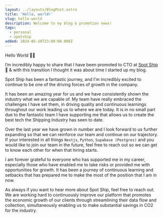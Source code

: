 ```yaml
---
layout: ../layouts/BlogPost.astro
title: 'Hello, world!'
slug: hello-world
description: Welcome to my blog & promotion news!
tags:
  - personal
  - spotship
added: 2024-05-10T23:00:00.000Z
---
```


Hello World 👋🏻

I’m incredibly happy to share that I have been promoted to CTO at [Spot Ship](https://spot-ship.com "Spot Ship") 🎉 & with this transition I thought it was about time I started up my blog.

Spot Ship has been a fantastic journey, and I'm incredibly excited to continue to be one of the driving forces of growth in the company.

It has been an amazing year for us and we have consistently shown the industry what we are capable of. My team have really embraced the challenges I have set them, in driving quality and continuous learnings throughout our work leading us to where we are today. It is in no small part due to the fantastic team I have supporting me that allows us to create the best tech the Shipping Industry has seen to date.

Over the last year we have grown in number and I look forward to us further expanding so that we can reinforce our team and continue on our trajectory. If your interested in all things `Nextjs`, `Python`, `Supabase (Postgres)` and you would like to join our team in the future, feel free to reach out so we can get to know each other for when that hiring starts.

I am forever grateful to everyone who has supported me in my career, especially those who have enabled me to take risks or provided me with opportunities for growth. It has been a journey of continuous learning and setbacks that has prepared me to make the most of the position that I am in now.

As always if you want to hear more about Spot Ship, feel free to reach out. We are working hard to continuously improve our platform that promotes the economic growth of our clients through streamlining their data flow and collection, simultaneously enabling us to make substantial savings in CO2 for the industry.
